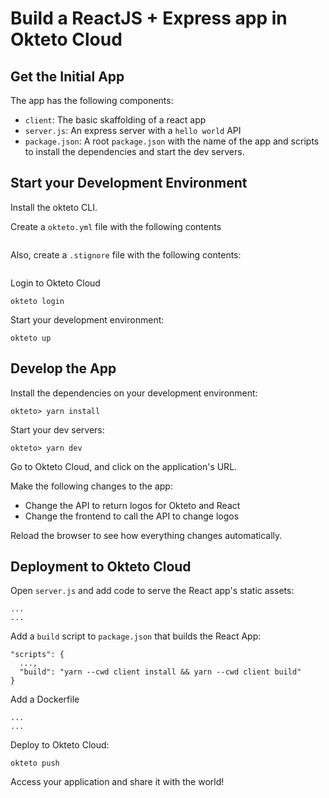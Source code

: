 # Build a ReactJS + Express app in Okteto Cloud

## Get the Initial App 

The app has the following components:
- `client`: The basic skaffolding of a react app
- `server.js`: An express server with a `hello world` API
- `package.json`: A root `package.json` with the name of the app and scripts to install the dependencies and start the dev servers.

## Start your Development Environment

Install the okteto CLI.

Create a `okteto.yml` file with the following contents
```
```

Also, create a `.stignore` file with the following contents:
```
```

Login to Okteto Cloud

```
okteto login
```

Start your development environment:

```
okteto up
```

## Develop the App

Install the dependencies on your development environment:

```
okteto> yarn install
```

Start your dev servers:

```
okteto> yarn dev
```

Go to Okteto Cloud, and click on the application's URL.

Make the following changes to the app:
- Change the API to return logos for Okteto and React
- Change the frontend to call the API to change logos

Reload the browser to see how everything changes automatically.

## Deployment to Okteto Cloud

Open `server.js` and add code to serve the React app's static assets:

```
...
...
```

Add a `build` script to `package.json` that builds the React App:

```
"scripts": {
  ...,
  "build": "yarn --cwd client install && yarn --cwd client build"
}
```

Add a Dockerfile 
```
...
...
```

Deploy to Okteto Cloud:

```
okteto push
```

Access your application and share it with the world!



